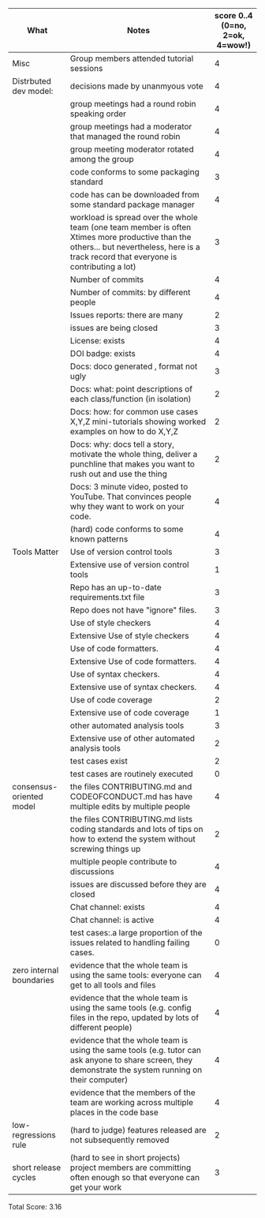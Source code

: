 
|What | Notes|score 0..4<br>(0=no, 2=ok, 4=wow!)|
|-----|------|------|
|Misc | Group members attended tutorial sessions|4||
|Distrbuted dev model: | decisions made by unanmyous vote|4
|| group meetings had a round robin speaking order|4
|| group meetings had a moderator that managed the round robin|4
|| group meeting moderator rotated among  the group|4
|| code conforms to some packaging standard|3
|| code has can be downloaded from some standard package manager|4
| |workload is spread over the whole team (one team member is often Xtimes more productive than the others... but nevertheless, here is a track record that everyone is contributing a lot)|3|
|| Number of commits|4|
|| Number of commits: by different people|4|
|| Issues reports: there are many|2|
||  issues are being  closed|3|
|| License: exists|4|
|| DOI badge: exists |4|
||Docs: doco generated , format not ugly |3|
||Docs: what: point descriptions of each class/function (in isolation) |2|
||Docs: how: for common use cases X,Y,Z mini-tutorials showing worked examples on how to do X,Y,Z|2|
||Docs: why: docs tell a story, motivate the whole thing, deliver a punchline that makes you want to rush out and use the thing|2|
||Docs: 3 minute video, posted to YouTube. That convinces people why they want to work on your code.|4|
|| (hard) code conforms to some known patterns |4
|Tools Matter| Use of version control tools|3|
|| Extensive use of version control tools |1|
|| Repo has an up-to-date requirements.txt file|3|
|| Repo does not have "ignore" files.|3|
||Use of  style checkers |4|
||Extensive Use of  style checkers |4|
|| Use of code  formatters. |4|
|| Extensive Use of code  formatters. |4|
|| Use of syntax checkers. |4|
|| Extensive use of syntax checkers. |4|
|| Use of code coverage |2|
|| Extensive use of code coverage |1|
|| other automated analysis tools|3|
|| Extensive use of  other automated analysis tools|2|
|| test cases exist|2|
|| test cases are routinely executed|0|
| consensus-oriented model| the files CONTRIBUTING.md and CODEOFCONDUCT.md has have multiple edits by multiple people|4|
| | the files CONTRIBUTING.md lists coding standards and lots of tips on how to extend the system without screwing things up|2|
| | multiple people contribute to discussions|4|
|| issues are discussed before they are closed|4|
|| Chat channel: exists|4|
|| Chat channel: is active |4|
|| test cases:.a large proportion of the issues related to handling failing cases.|0|
| zero internal boundaries | evidence that the whole team is using the same tools: everyone can get to all tools and files|4|
| | evidence that the whole team is using the same tools (e.g. config files in the repo, updated by lots of different people)|4|
| | evidence that the whole team is using the same tools (e.g. tutor can ask anyone to share screen, they demonstrate the system running on their computer)|4|
| | evidence that the members of the team are working across multiple places in the code base|4|
| low-regressions rule | (hard to judge) features released are not subsequently removed|2|
|short release cycles | (hard to see in short projects) project members are committing often enough so that everyone can get your work|3|

Total Score: 3.16
